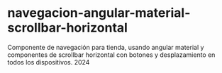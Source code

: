 # navegacion-angular-material-scrollbar-horizontal
Componente de navegación para tienda, usando angular material y componentes de scrollbar horizontal con botones y desplazamiento en todos los dispositivos. 2024

